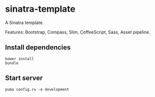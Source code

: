 sinatra-template
================

A Sinatra template.

Features: Bootstrap, Compass, Slim, CoffeeScript, Sass, Asset pipeline.

Install dependencies
-----

    bower install
    bundle

Start server
-----

    puma config.ru -e development
